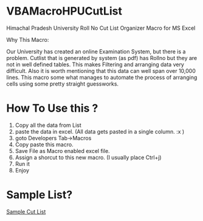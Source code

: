VBAMacroHPUCutList
==================

Himachal Pradesh University Roll No Cut List Organizer Macro for MS Excel

Why This Macro:

Our University has created an online Examination System, but there is a problem. Cutlist that is generated by system (as pdf) has Rollno but they are not in well defined tables. This makes Filtering and arranging data very difficult. Also it is worth mentioning that this data can well span over 10,000 lines.
This macro some what manages to automate the process of arranging cells using some pretty straight guessworks.

How To Use this ?
=================

1. Copy all the data from List
2. paste the data in excel. (All data gets pasted in a single column. :x )
3. goto Developers Tab->Macros
4. Copy paste this macro.
5. Save File as Macro enabled excel file.
6. Assign a shorcut to this new macro. (I usually place Ctrl+j)
7. Run it
8. Enjoy

Sample List?
============

[Sample Cut List](https://drive.google.com/file/d/0Bxw2QhTtSdxUT1h3aHFmVHNlSlIyNEEyUUdwNGZMTmZaaFZv/view?usp=sharing)
